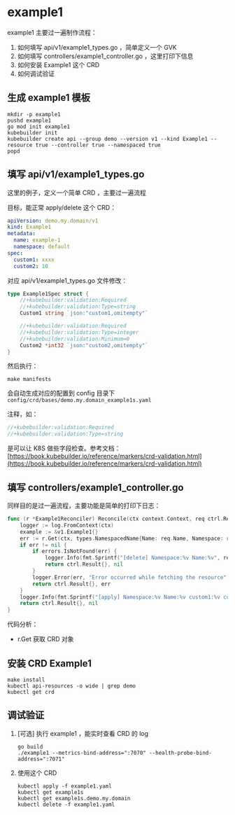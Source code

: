 # example1

example1 主要过一遍制作流程：
1. 如何填写 api/v1/example1_types.go ，简单定义一个 GVK
2. 如何填写 controllers/example1_controller.go ，这里打印下信息
3. 如何安装 Example1 这个 CRD
4. 如何调试验证


## 生成 example1 模板

```shell
mkdir -p example1
pushd example1
go mod init example1
kubebuilder init
kubebuilder create api --group demo --version v1 --kind Example1 --resource true --controller true --namespaced true
popd
```

## 填写 api/v1/example1_types.go

这里的例子，定义一个简单 CRD ，主要过一遍流程

目标，能正常 apply/delete 这个 CRD：

```yaml
apiVersion: demo.my.domain/v1
kind: Example1
metadata:
  name: example-1
  namespace: default
spec:
  custom1: xxxx
  custom2: 10
```


对应 api/v1/example1_types.go 文件修改：

```go
type Example1Spec struct {
	//+kubebuilder:validation:Required
	//+kubebuilder:validation:Type=string
	Custom1 string `json:"custom1,omitempty"`

	//+kubebuilder:validation:Required
	//+kubebuilder:validation:Type=integer
	//+kubebuilder:validation:Minimum=0
	Custom2 *int32 `json:"custom2,omitempty"`
}
```

然后执行： 
```shell
make manifests
```

会自动生成对应的配置到 config 目录下 `config/crd/bases/demo.my.domain_example1s.yaml`

注释，如：
```go
//+kubebuilder:validation:Required
//+kubebuilder:validation:Type=string
```
是可以让 K8S 做些字段检查。参考文档： [https://book.kubebuilder.io/reference/markers/crd-validation.html](https://book.kubebuilder.io/reference/markers/crd-validation.html)


## 填写 controllers/example1_controller.go


同样目的是过一遍流程，主要功能是简单的打印下日志：

```go
func (r *Example1Reconciler) Reconcile(ctx context.Context, req ctrl.Request) (ctrl.Result, error) {
	logger := log.FromContext(ctx)
	example := &v1.Example1{}
	err := r.Get(ctx, types.NamespacedName{Name: req.Name, Namespace: req.Namespace}, example)
	if err != nil {
		if errors.IsNotFound(err) {
			logger.Info(fmt.Sprintf("[delete] Namespace:%v Name:%v", req.Namespace, req.Name))
			return ctrl.Result{}, nil
		}
		logger.Error(err, "Error occurred while fetching the resource")
		return ctrl.Result{}, err
	}
	logger.Info(fmt.Sprintf("[apply] Namespace:%v Name:%v custom1:%v custom2:%v", example.Namespace, example.Name, example.Spec.Custom1, example.Spec.Custom2))
	return ctrl.Result{}, nil
}
```

代码分析：
- r.Get 获取 CRD 对象


## 安装 CRD Example1

```
make install
kubectl api-resources -o wide | grep demo
kubectl get crd
```


## 调试验证

1. [可选] 执行 example1 ，能实时查看 CRD 的 log
    ```shell
	go build
    ./example1 --metrics-bind-address=":7070" --health-probe-bind-address=":7071"
    ```

2. 使用这个 CRD
    ```shell
    kubectl apply -f example1.yaml
    kubectl get example1s
    kubectl get example1s.demo.my.domain
    kubectl delete -f example1.yaml
    ```